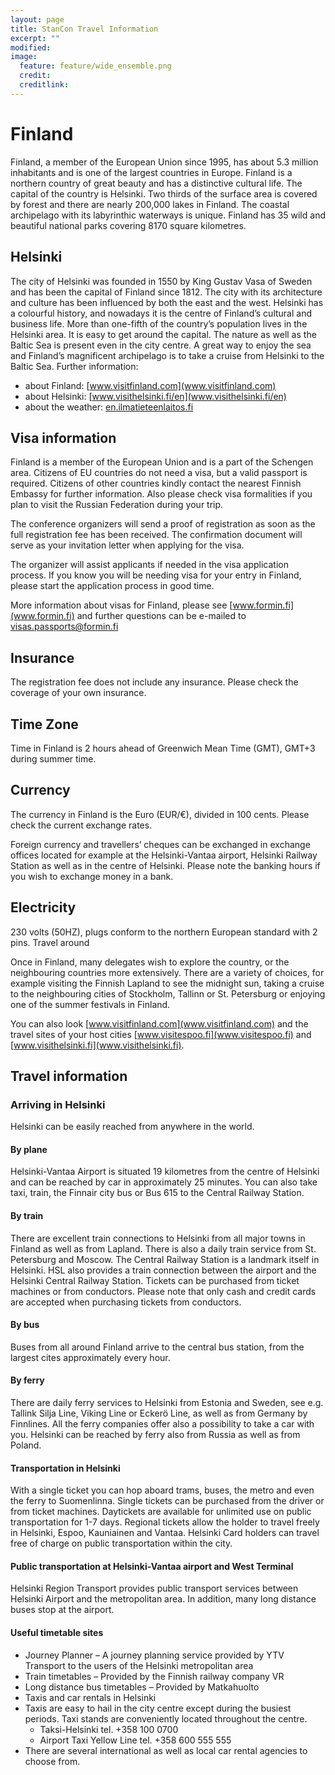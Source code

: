 ```yaml
---
layout: page
title: StanCon Travel Information
excerpt: ""
modified:
image:
  feature: feature/wide_ensemble.png
  credit:
  creditlink:
---
```


# Finland

Finland, a member of the European Union since 1995, has about 5.3 million inhabitants and is one of the largest countries in Europe. Finland is a northern country of great beauty and has a distinctive cultural life. The capital of the country is Helsinki. Two thirds of the surface area is covered by forest and there are nearly 200,000 lakes in Finland. The coastal archipelago with its labyrinthic waterways is unique. Finland has 35 wild and beautiful national parks covering 8170 square kilometres.

## Helsinki

The city of Helsinki was founded in 1550 by King Gustav Vasa of Sweden and has been the capital of Finland since 1812. The city with its architecture and culture has been influenced by both the east and the west. Helsinki has a colourful history, and nowadays it is the centre of Finland’s cultural and business life.
More than one-fifth of the country’s population lives in the Helsinki area. It is easy to get around the capital. The nature as well as the Baltic Sea is present even in the city centre. A great way to enjoy the sea and Finland’s magnificent archipelago is to take a cruise from Helsinki to the Baltic Sea.
Further information:

* about Finland: [www.visitfinland.com](www.visitfinland.com)
* about Helsinki: [www.visithelsinki.fi/en](www.visithelsinki.fi/en)
* about the weather: [en.ilmatieteenlaitos.fi](en.ilmatieteenlaitos.fi)

## Visa information

Finland is a member of the European Union and is a part of the Schengen area. Citizens of EU countries do not need a visa, but a valid passport is required. Citizens of other countries kindly contact the nearest Finnish Embassy for further information. Also please check visa formalities if you plan to visit the Russian Federation during your trip.

The conference organizers will send a proof of registration as soon as the full registration fee has been received. The confirmation document will serve as your invitation letter when applying for the visa.

The organizer will assist applicants if needed in the visa application process. If you know you will be needing visa for your entry in Finland, please start the application process in good time.

More information about visas for Finland, please see [www.formin.fi](www.formin.fi) and further questions can be e-mailed to visas.passports@formin.fi

## Insurance
The registration fee does not include any insurance. Please check the coverage of your own insurance.

## Time Zone

Time in Finland is 2 hours ahead of Greenwich Mean Time (GMT), GMT+3 during summer time.

## Currency

The currency in Finland is the Euro (EUR/€), divided in 100 cents. Please check the current exchange rates.

Foreign currency and travellers’ cheques can be exchanged in exchange offices located for example at the Helsinki-Vantaa airport, Helsinki Railway Station as well as in the centre of Helsinki. Please note the banking hours if you wish to exchange money in a bank.

## Electricity

230 volts (50HZ), plugs conform to the northern European standard with 2 pins.
Travel around

Once in Finland, many delegates wish to explore the country, or the neighbouring countries more extensively. There are a variety of choices, for example visiting the Finnish Lapland to see the midnight sun, taking a cruise to the neighbouring cities of Stockholm, Tallinn or St. Petersburg or enjoying one of the summer festivals in Finland.

You can also look [www.visitfinland.com](www.visitfinland.com) and the travel sites of your host cities [www.visitespoo.fi](www.visitespoo.fi) and [www.visithelsinki.fi](www.visithelsinki.fi).

## Travel information 

### Arriving in Helsinki

Helsinki can be easily reached from anywhere in the world.

#### By plane

Helsinki-Vantaa Airport is situated 19 kilometres from the centre of Helsinki and can be reached by car in approximately 25 minutes. You can also take taxi, train, the Finnair city bus or Bus 615 to the Central Railway Station.

#### By train

There are excellent train connections to Helsinki from all major towns in Finland as well as from Lapland. There is also a daily train service from St. Petersburg and Moscow. The Central Railway Station is a landmark itself in Helsinki.
HSL also provides a train connection between the airport and the Helsinki Central Railway Station. Tickets can be purchased from ticket machines or from conductors. Please note that only cash and credit cards are accepted when purchasing tickets from conductors.

#### By bus

Buses from all around Finland arrive to the central bus station, from the largest cites approximately every hour.

#### By ferry

There are daily ferry services to Helsinki from Estonia and Sweden, see e.g. Tallink Silja Line, Viking Line or Eckerö Line, as well as from Germany by Finnlines. All the ferry companies offer also a possibility to take a car with you. Helsinki can be reached by ferry also from Russia as well as from Poland.

#### Transportation in Helsinki

With a single ticket you can hop aboard trams, buses, the metro and even the ferry to Suomenlinna. Single tickets can be purchased from the driver or from ticket machines. Daytickets are available for unlimited use on public transportation for 1-7 days. Regional tickets allow the holder to travel freely in Helsinki, Espoo, Kauniainen and Vantaa. Helsinki Card holders can travel free of charge on public transportation within the city.

#### Public transportation at Helsinki-Vantaa airport and West Terminal

Helsinki Region Transport provides public transport services between Helsinki Airport and the metropolitan area. In addition, many long distance buses stop at the airport.

#### Useful timetable sites

* Journey Planner – A journey planning service provided by YTV Transport to the users of the Helsinki metropolitan area
* Train timetables – Provided by the Finnish railway company VR
* Long distance bus timetables – Provided by Matkahuolto
* Taxis and car rentals in Helsinki
* Taxis are easy to hail in the city centre except during the busiest periods. Taxi stands are conveniently located throughout the centre.
  * Taksi-Helsinki tel. +358 100 0700
  * Airport Taxi Yellow Line tel. +358 600 555 555
* There are several international as well as local car rental agencies to choose from.
